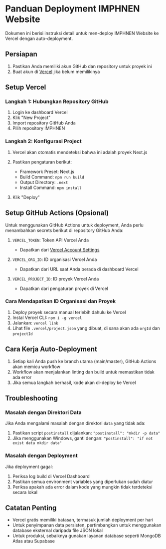 # Panduan Deployment IMPHNEN Website

Dokumen ini berisi instruksi detail untuk men-deploy IMPHNEN Website ke Vercel dengan auto-deployment.

## Persiapan

1. Pastikan Anda memiliki akun GitHub dan repository untuk proyek ini
2. Buat akun di [Vercel](https://vercel.com) jika belum memilikinya

## Setup Vercel

### Langkah 1: Hubungkan Repository GitHub

1. Login ke dashboard Vercel
2. Klik "New Project"
3. Import repository GitHub Anda
4. Pilih repository IMPHNEN

### Langkah 2: Konfigurasi Project

1. Vercel akan otomatis mendeteksi bahwa ini adalah proyek Next.js
2. Pastikan pengaturan berikut:
   - Framework Preset: Next.js
   - Build Command: `npm run build`
   - Output Directory: `.next`
   - Install Command: `npm install`

3. Klik "Deploy"

## Setup GitHub Actions (Opsional)

Untuk menggunakan GitHub Actions untuk deployment, Anda perlu menambahkan secrets berikut di repository GitHub Anda:

1. `VERCEL_TOKEN`: Token API Vercel Anda
   - Dapatkan dari [Vercel Account Settings](https://vercel.com/account/tokens)
   
2. `VERCEL_ORG_ID`: ID organisasi Vercel Anda
   - Dapatkan dari URL saat Anda berada di dashboard Vercel

3. `VERCEL_PROJECT_ID`: ID proyek Vercel Anda
   - Dapatkan dari pengaturan proyek di Vercel

### Cara Mendapatkan ID Organisasi dan Proyek

1. Deploy proyek secara manual terlebih dahulu ke Vercel
2. Instal Vercel CLI: `npm i -g vercel`
3. Jalankan: `vercel link`
4. Lihat file `.vercel/project.json` yang dibuat, di sana akan ada `orgId` dan `projectId`

## Cara Kerja Auto-Deployment

1. Setiap kali Anda push ke branch utama (main/master), GitHub Actions akan memicu workflow
2. Workflow akan menjalankan linting dan build untuk memastikan tidak ada error
3. Jika semua langkah berhasil, kode akan di-deploy ke Vercel

## Troubleshooting

### Masalah dengan Direktori Data

Jika Anda mengalami masalah dengan direktori `data` yang tidak ada:

1. Pastikan script `postinstall` dijalankan: `"postinstall": "mkdir -p data"`
2. Jika menggunakan Windows, ganti dengan: `"postinstall": "if not exist data mkdir data"`

### Masalah dengan Deployment

Jika deployment gagal:

1. Periksa log build di Vercel Dashboard
2. Pastikan semua environment variables yang diperlukan sudah diatur
3. Periksa apakah ada error dalam kode yang mungkin tidak terdeteksi secara lokal

## Catatan Penting

- Vercel gratis memiliki batasan, termasuk jumlah deployment per hari
- Untuk penyimpanan data persisten, pertimbangkan untuk menggunakan database eksternal daripada file JSON lokal
- Untuk produksi, sebaiknya gunakan layanan database seperti MongoDB Atlas atau Supabase
